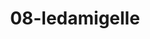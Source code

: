 ---
title: 08-ledamigelle
image: /v1543919832/viterbo/08-ledamigelle.jpg
brand: Le-damigelle-di-Caroline-M
layout: vestito
---